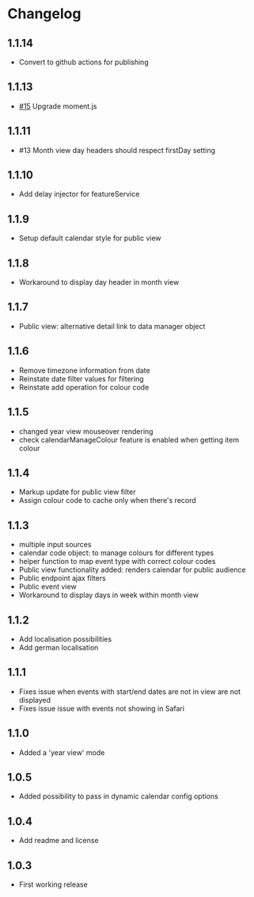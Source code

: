 # Changelog

## 1.1.14

* Convert to github actions for publishing

## 1.1.13

* [#15](https://github.com/pixl8/preside-ext-calendar-view/issues/15) Upgrade moment.js

## 1.1.11
* #13 Month view day headers should respect firstDay setting

## 1.1.10
* Add delay injector for featureService

## 1.1.9
* Setup default calendar style for public view

## 1.1.8
* Workaround to display day header in month view

## 1.1.7
* Public view: alternative detail link to data manager object

## 1.1.6
* Remove timezone information from date
* Reinstate date filter values for filtering
* Reinstate add operation for colour code

## 1.1.5
 * changed year view mouseover rendering
 * check calendarManageColour feature is enabled when getting item colour

## 1.1.4
 * Markup update for public view filter
 * Assign colour code to cache only when there's record

## 1.1.3
* multiple input sources
* calendar code object: to manage colours for different types
* helper function to map event type with correct colour codes
* Public view functionality added: renders calendar for public audience
* Public endpoint ajax filters
* Public event view
* Workaround to display days in week within month view

## 1.1.2

* Add localisation possibilities
* Add german localisation

## 1.1.1

* Fixes issue when events with start/end dates are not in view are not displayed
* Fixes issue issue with events not showing in Safari

## 1.1.0

* Added a 'year view' mode

## 1.0.5

* Added possibility to pass in dynamic calendar config options

## 1.0.4

* Add readme and license

## 1.0.3

* First working release
